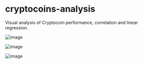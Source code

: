 # cryptocoins-analysis

Visual analysis of Cryptocoin performance, correlation and linear regression. 

![image](https://user-images.githubusercontent.com/71298635/106349130-693c2600-6299-11eb-821e-2efbd46fab43.png)

![image](https://user-images.githubusercontent.com/71298635/106349151-a6081d00-6299-11eb-99fd-ad680f2ed406.png)

![image](https://user-images.githubusercontent.com/71298635/106349235-6beb4b00-629a-11eb-96e1-3e270cc5b33b.png)

